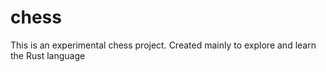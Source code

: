 # chess
This is an experimental chess project. Created mainly to explore and learn the Rust language
